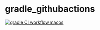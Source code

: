# gradle_githubactions

[![gradle CI workflow macos](https://github.com/githubfoam/gradle_githubactions/actions/workflows/gradle-workflow-macos.yml/badge.svg?branch=main)](https://github.com/githubfoam/gradle_githubactions/actions/workflows/gradle-workflow-macos.yml)
